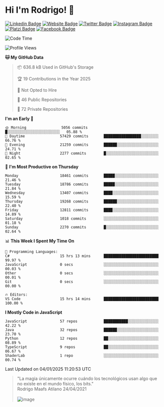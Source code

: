 # Hi I'm Rodrigo! 👋
[![Linkedin Badge](https://img.shields.io/badge/-rmaafs-blue?style=flat&logo=Linkedin&logoColor=white&link=https://www.linkedin.com/in/rmaafs/)](https://www.linkedin.com/in/rmaafs/)
[![Website Badge](https://img.shields.io/badge/-rmaafs.com-0a192f?style=flat&logo=Google-Chrome&logoColor=white&link=https://rmaafs.com)](https://rmaafs.com)
[![Twitter Badge](https://img.shields.io/badge/-@royendero-1ca0f1?style=flat&labelColor=1ca0f1&logo=twitter&logoColor=white&link=https://twitter.com/royendero)](https://twitter.com/royendero)
[![Instagram Badge](https://img.shields.io/badge/-@rmaafs-purple?style=flat&logo=instagram&logoColor=white&link=https://instagram.com/rmaafs/)](https://instagram.com/rmaafs)
[![Platzi Badge](https://img.shields.io/badge/-rmaafs-203845?style=flat&logo=Platzi&logoColor=98CA3F&link=https://platzi.com/p/rmaafs/)](https://platzi.com/p/rmaafs/)
[![Facebook Badge](https://img.shields.io/badge/-rmaafs-046CE4?style=flat&logo=Facebook&logoColor=white&link=https://www.facebook.com/rmaafs/)](https://www.facebook.com/rmaafs/)

<!--START_SECTION:waka-->
![Code Time](http://img.shields.io/badge/Code%20Time-3%2C185%20hrs%2018%20mins-blue)

![Profile Views](http://img.shields.io/badge/Profile%20Views-0-blue)

**🐱 My GitHub Data** 

> 📦 636.8 kB Used in GitHub's Storage 
 > 
> 🏆 19 Contributions in the Year 2025
 > 
> 🚫 Not Opted to Hire
 > 
> 📜 46 Public Repositories 
 > 
> 🔑 72 Private Repositories 
 > 
**I'm an Early 🐤** 

```text
🌞 Morning                5056 commits        █░░░░░░░░░░░░░░░░░░░░░░░░   05.88 % 
🌆 Daytime                57429 commits       █████████████████░░░░░░░░   66.76 % 
🌃 Evening                21259 commits       ██████░░░░░░░░░░░░░░░░░░░   24.71 % 
🌙 Night                  2277 commits        █░░░░░░░░░░░░░░░░░░░░░░░░   02.65 % 
```
📅 **I'm Most Productive on Thursday** 

```text
Monday                   18461 commits       █████░░░░░░░░░░░░░░░░░░░░   21.46 % 
Tuesday                  18786 commits       █████░░░░░░░░░░░░░░░░░░░░   21.84 % 
Wednesday                13407 commits       ████░░░░░░░░░░░░░░░░░░░░░   15.59 % 
Thursday                 19268 commits       ██████░░░░░░░░░░░░░░░░░░░   22.40 % 
Friday                   12811 commits       ████░░░░░░░░░░░░░░░░░░░░░   14.89 % 
Saturday                 1018 commits        ░░░░░░░░░░░░░░░░░░░░░░░░░   01.18 % 
Sunday                   2270 commits        █░░░░░░░░░░░░░░░░░░░░░░░░   02.64 % 
```


📊 **This Week I Spent My Time On** 

```text
💬 Programming Languages: 
C#                       15 hrs 13 mins      █████████████████████████   99.97 % 
JavaScript               0 secs              ░░░░░░░░░░░░░░░░░░░░░░░░░   00.03 % 
Other                    0 secs              ░░░░░░░░░░░░░░░░░░░░░░░░░   00.01 % 
Git                      0 secs              ░░░░░░░░░░░░░░░░░░░░░░░░░   00.00 % 

🔥 Editors: 
VS Code                  15 hrs 14 mins      █████████████████████████   100.00 % 
```

**I Mostly Code in JavaScript** 

```text
JavaScript               57 repos            ███████████░░░░░░░░░░░░░░   42.22 % 
Java                     32 repos            ██████░░░░░░░░░░░░░░░░░░░   23.70 % 
Python                   12 repos            ██░░░░░░░░░░░░░░░░░░░░░░░   08.89 % 
TypeScript               9 repos             ██░░░░░░░░░░░░░░░░░░░░░░░   06.67 % 
ShaderLab                1 repo              ░░░░░░░░░░░░░░░░░░░░░░░░░   00.74 % 
```




 Last Updated on 04/01/2025 11:20:53 UTC
<!--END_SECTION:waka-->

> "La magia únicamente ocurre cuándo los tecnológicos usan algo que no existe en el mundo físico, los bits."<br>
>  Rodrigo Maafs Atilano 24/04/2021
<br><br>
![image](https://user-images.githubusercontent.com/47652130/116024039-ff6eb680-a612-11eb-8b42-290c8922697e.png)
